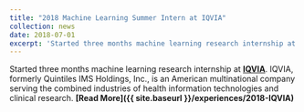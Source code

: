 ```yaml
---
title: "2018 Machine Learning Summer Intern at IQVIA"
collection: news
date: 2018-07-01
excerpt: 'Started three months machine learning research internship at [IQVIA](https://www.iqvia.com/).'
---
```


Started three months machine learning research internship at __[IQVIA](https://www.iqvia.com/)__. 
IQVIA, formerly Quintiles IMS Holdings, Inc., is an American multinational company serving the combined industries of 
health information technologies and clinical research. __[Read More]({{ site.baseurl }}/experiences/2018-IQVIA)__